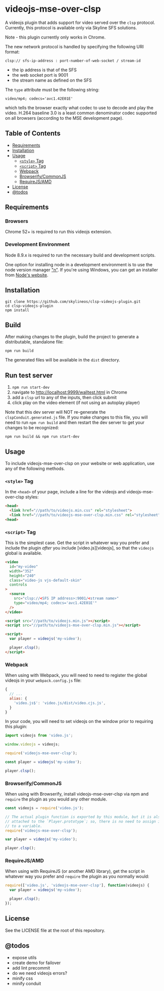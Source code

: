 # videojs-mse-over-clsp

A videojs plugin that adds support for video served over the `clsp` protocol.
Currently, this protocol is available only via Skyline SFS solutions.

Note - this plugin currently only works in Chrome.

The new network protocol is handled by specifying the following URI format:

`clsp:// sfs-ip-address : port-number-of-web-socket / stream-id`

* the ip address is that of the SFS
* the web socket port is 9001
* the stream name as defined on the SFS

The `type` attribute must be the following string:

```
video/mp4; codecs='avc1.42E01E'
```

which tells the browser exactly what codec to use to decode and play the video.
H.264 baseline 3.0 is a least common denominator codec supported on all browsers
(according to the MSE development page).


## Table of Contents

- [Requirements](#requirements)
- [Installation](#installation)
- [Usage](#usage)
  - [`<style>` Tag](#style-tag)
  - [`<script>` Tag](#script-tag)
  - [Webpack](#webpack)
  - [Browserify/CommonJS](#browserifycommonjs)
  - [RequireJS/AMD](#requirejsamd)
- [License](#license)
- [@todos](#@todos)


## Requirements

### Browsers

Chrome 52+ is required to run this videojs extension.

### Development Environment

Node 8.9.x is required to run the necessary build and development scripts.

One option for installing node in a development environment is to use the
node version manager ["n"](https://github.com/tj/n).  If you're using
Windows, you can get an installer from [Node's website](https://nodejs.org/en/download/).


## Installation

```
git clone https://github.com/skylineos/clsp-videojs-plugin.git
cd clsp-videojs-plugin
npm install
```

## Build

After making changes to the plugin, build the project to generate a distributable, standalone file:

```
npm run build
```

The generated files will be available in the `dist` directory.


## Run test server

1. `npm run start-dev`
1. navigate to [http://localhost:9999/walltest.html](http://localhost:9999/walltest.html) in Chrome
1. add a `clsp` url to any of the inputs, then click submit
1. click play on the video element (if not using an autoplay player)

Note that this dev server will NOT re-generate the `clspConduit.generated.js` file.
If you make changes to this file, you will need to run `npm run build` and then
restart the dev server to get your changes to be recognized:

`npm run build && npm run start-dev`


## Usage

To include videojs-mse-over-clsp on your website or web application, use any of the following methods.

### `<style>` Tag

In the `<head>` of your page, include a line for the videojs and videojs-mse-over-clsp styles:

```html
<head>
  <link href="//path/to/videojs.min.css" rel="stylesheet">
  <link href="//path/to/videojs-mse-over-clsp.min.css" rel="stylesheet">
<head>
```

### `<script>` Tag

This is the simplest case. Get the script in whatever way you prefer and include the plugin _after_ you include [video.js][videojs], so that the `videojs` global is available.

```html
<video
  id="my-video"
  width="352"
  height="240"
  class="video-js vjs-default-skin"
  controls
>
  <source
    src="clsp://<SFS IP address>:9001/<stream name>"
    type="video/mp4; codecs='avc1.42E01E'"
  />
</video>

<script src="//path/to/videojs.min.js"></script>
<script src="//path/to/videojs-mse-over-clsp.min.js"></script>

<script>
  var player = videojs('my-video');

  player.clsp();
</script>
```

### Webpack

When using with Webpack, you will need to need to register the global videojs in your `webpack.config.js` file:

```javascript
{
  // ...
  alias: {
    'video.js$': 'video.js/dist/video.cjs.js',
  }
}
```

In your code, you will need to set videojs on the window prior to requiring this plugin:

```javascript
import videojs from 'video.js';

window.videojs = videojs;

require('videojs-mse-over-clsp');

const player = videojs('my-video');

player.clsp();
```

### Browserify/CommonJS

When using with Browserify, install videojs-mse-over-clsp via npm and `require` the plugin as you would any other module.

```javascript
const videojs = require('video.js');

// The actual plugin function is exported by this module, but it is also
// attached to the `Player.prototype`; so, there is no need to assign it
// to a variable.
require('videojs-mse-over-clsp');

var player = videojs('my-video');

player.clsp();
```

### RequireJS/AMD

When using with RequireJS (or another AMD library), get the script in whatever way you prefer and `require` the plugin as you normally would:

```js
require(['video.js', 'videojs-mse-over-clsp'], function(videojs) {
  var player = videojs('my-video');

  player.clsp();
});
```

## License

See the LICENSE file at the root of this repository.


## @todos

* expose utils
* create demo for failover
* add lint precommit
* do we need videojs errors?
* minify css
* minify conduit
